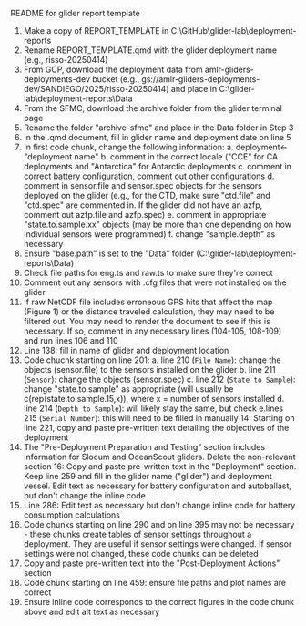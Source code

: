 README for glider report template

1. Make a copy of REPORT_TEMPLATE in C:\GitHub\glider-lab\deployment-reports
2. Rename REPORT_TEMPLATE.qmd with the glider deployment name (e.g., risso-20250414)
3. From GCP, download the deployment data from amlr-gliders-deployments-dev bucket (e.g., gs://amlr-gliders-deployments-dev/SANDIEGO/2025/risso-20250414) and place in C:\glider-lab\deployment-reports\Data
4. From the SFMC, download the archive folder from the glider terminal page
5. Rename the folder "archive-sfmc" and place in the Data folder in Step 3
6. In the .qmd document, fill in glider name and deployment date on line 5
7. In first code chunk, change the following information:
	a. deployment<-"deployment name"
	b. comment in the correct locale ("CCE" for CA deployments and "Antarctica" for Antarctic deployments
	c. comment in correct battery configuration, comment out other configurations
	d. comment in sensor.file and sensor.spec objects for the sensors deployed on the glider (e.g., for the CTD, make sure "ctd.file" and "ctd.spec" are commented in. If the glider did not have an azfp, comment out azfp.file and azfp.spec)
	e. comment in appropriate "state.to.sample.xx" objects (may be more than one depending on how individual sensors were programmed)
	f. change "sample.depth" as necessary
8. Ensure "base.path" is set to the "Data" folder (C:\glider-lab\deployment-reports\Data)
9. Check file paths for eng.ts and raw.ts to make sure they're correct
10. Comment out any sensors with .cfg files that were not installed on the glider
11. If raw NetCDF file includes erroneous GPS hits that affect the map (Figure 1) or the distance traveled calculation, they may need to be filtered out. You may need to render the document to see if this is necessary. If so, comment in any necessary lines (104-105, 108-109) and run lines 106 and 110
12. Line 138: fill in name of glider and deployment location
13. Code chucnk starting on line 201: 
	a. line 210 (`File Name`): change the objects (sensor.file) to the sensors installed on the glider
	b. line 211 (`Sensor`): change the objects (sensor.spec) 
	c. line 212 (`State to Sample`): change "state.to.sample" as appropriate (will usually be c(rep(state.to.sample.15,x)), where x = number of sensors installed
	d. line 214 (`Depth to Sample`): will likely stay the same, but check
	e.lines 215 (`Serial Number`): this will need to be filled in manually
14: Starting on line 221, copy and paste pre-written text detailing the objectives of the deployment
15. The "Pre-Deployment Preparation and Testing" section includes information for Slocum and OceanScout gliders. Delete the non-relevant section
16: Copy and paste pre-written text in the "Deployment" section. Keep line 259 and fill in the glider name ("glider") and deployment vessel. Edit text as necessary for battery configuration and autoballast, but don't change the inline code
17. Line 286: Edit text as necessary but don't change inline code for battery consumption calculations
18. Code chunks starting on line 290 and on line 395 may not be necessary - these chunks create tables of sensor settings throughout a deployment. They are useful if sensor settings were changed. If sensor settings were not changed, these code chunks can be deleted
19. Copy and paste pre-written text into the "Post-Deployment Actions" section
20. Code chunk starting on line 459: ensure file paths and plot names are correct
21. Ensure inline code corresponds to the correct figures in the code chunk above and edit alt text as necessary
